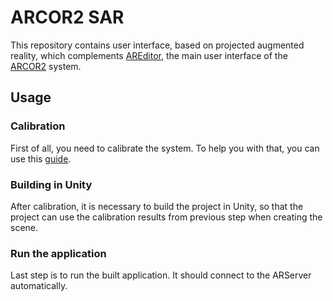 # ARCOR2 SAR

This repository contains user interface, based on projected augmented reality, which complements [AREditor](https://github.com/robofit/arcor2_areditor), the main user interface of the [ARCOR2](https://github.com/robofit/arcor2) system.

## Usage

### Calibration

First of all, you need to calibrate the system. To help you with that, you can use this [guide](https://github.com/xstrof00/arcor2_sar/blob/main/Calibration/README.md).

### Building in Unity

After calibration, it is necessary to build the project in Unity, so that the project can use the calibration results from previous step when creating the scene.

### Run the application

Last step is to run the built application. It should connect to the ARServer automatically.
